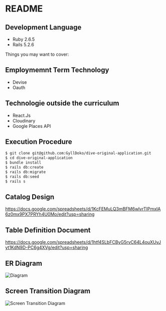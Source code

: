 # README

## Development Language

- Ruby 2.6.5
- Rails 5.2.6

Things you may want to cover:

## Employmemnt Term Technology

- Devise
- Oauth

## Technologie outside the curriculum

- React.Js
- Cloudinary
- Google Places API

## Execution Procedure

```bash
$ git clone git@github.com:GyllDoko/dive-original-application.git
$ cd dive-original-application
$ bundle install
$ rails db:create
$ rails db:migrate
$ rails db:seed
$ rails s
```

## Catalog Design

https://docs.google.com/spreadsheets/d/1KcFEMuLQ3mBFM6wlvrTIPmxIA6z0mx9PX7PRYh4U0Mo/edit?usp=sharing

## Table Definition Document

https://docs.google.com/spreadsheets/d/1htf4SLbFCByG5rvC64L4ouXUvJyt1KdN9D-PC6g4XVg/edit?usp=sharing

## ER Diagram

![Diagram](https://cacoo.com/diagrams/2QtVCTL1o6D0jmjV-C2DF1.png)

## Screen Transition Diagram

![Screen Transition Diagram](https://cacoo.com/diagrams/2QtVCTL1o6D0jmjV-072C6.png)
